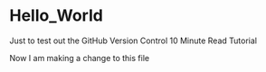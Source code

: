 # Hello_World
Just to test out the GitHub Version Control 10 Minute Read Tutorial


Now I am making a change to this file
